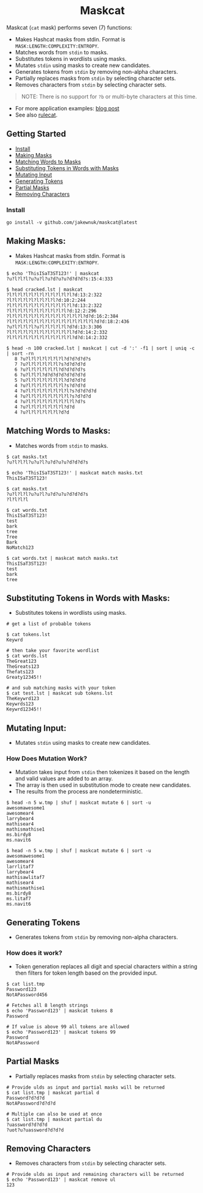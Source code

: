 <h1 align="center">
Maskcat
 </h1>

Maskcat (`cat` mask) performs seven (7) functions:
- Makes Hashcat masks from stdin. Format is `MASK:LENGTH:COMPLEXITY:ENTROPY`.
- Matches words from `stdin` to masks.
- Substitutes tokens in wordlists using masks.
- Mutates `stdin` using masks to create new candidates.
- Generates tokens from `stdin` by removing non-alpha characters.
- Partially replaces masks from `stdin` by selecting character sets.
- Removes characters from `stdin` by selecting character sets.

> NOTE: There is no support for `?b` or multi-byte characters at this time.

- For more application examples: [blog post](https://jakewnuk.com/posts/advanced-maskcat-cracking-guide/)
- See also [rulecat](https://github.com/JakeWnuk/rulecat).

## Getting Started

- [Install](#install)
- [Making Masks](#Making-Masks)
- [Matching Words to Masks](#Matching-Words-to-Masks)
- [Substituting Tokens in Words with Masks](#Substituting-Tokens-in-Words-with-Masks)
- [Mutating Input](#Mutating-Input)
- [Generating Tokens](#Generating-Tokens)
- [Partial Masks](#Partial-Masks)
- [Removing Characters](#Removing-Characters)

### Install
```
go install -v github.com/jakewnuk/maskcat@latest
```

## Making Masks:
- Makes Hashcat masks from stdin. Format is `MASK:LENGTH:COMPLEXITY:ENTROPY`.
 ```
$ echo 'ThisISaT3ST123!' | maskcat
?u?l?l?l?u?u?l?u?d?u?u?d?d?d?s:15:4:333
 ```

 ```
$ head cracked.lst | maskcat 
?l?l?l?l?l?l?l?l?l?l?l?l?d:13:2:322
?l?l?l?l?l?l?l?l?l?d:10:2:244
?l?l?l?l?l?l?l?l?l?l?l?l?d:13:2:322
?l?l?l?l?l?l?l?l?l?l?l?d:12:2:296
?l?l?l?l?l?l?l?l?l?l?l?l?l?l?d?d:16:2:384
?l?l?l?l?l?l?l?l?l?l?l?l?l?l?l?l?d?d:18:2:436
?u?l?l?l?l?u?l?l?l?l?l?d?d:13:3:306
?l?l?l?l?l?l?l?l?l?l?l?l?d?d:14:2:332
?l?l?l?l?l?l?l?l?l?l?l?l?d?d:14:2:332
 ```

 ```
$ head -n 100 cracked.lst | maskcat | cut -d ':' -f1 | sort | uniq -c | sort -rn
    8 ?u?l?l?l?l?l?l?l?d?d?d?d?s
    7 ?u?l?l?l?l?l?l?s?d?d?d?d
    6 ?u?l?l?l?l?l?l?d?d?d?d?s
    6 ?u?l?l?l?d?d?d?d?d?d?d?d
    5 ?u?l?l?l?l?l?l?l?d?d?d?d
    4 ?u?l?l?l?l?l?l?l?s?d?d?d
    4 ?u?l?l?l?l?l?l?l?l?s?d?d?d?d
    4 ?u?l?l?l?l?l?l?l?l?s?d?d?d
    4 ?u?l?l?l?l?l?l?l?l?l?d?s
    4 ?u?l?l?l?l?l?l?l?d?d
    4 ?u?l?l?l?l?l?l?d?d
```

## Matching Words to Masks:
- Matches words from `stdin` to masks.
 ```
$ cat masks.txt
?u?l?l?l?u?u?l?u?d?u?u?d?d?d?s

$ echo 'ThisISaT3ST123!' | maskcat match masks.txt
ThisISaT3ST123!
 ```

 ```
$ cat masks.txt
?u?l?l?l?u?u?l?u?d?u?u?d?d?d?s
?l?l?l?l

$ cat words.txt
ThisISaT3ST123!
test
bark
tree
Tree
Bark
NoMatch123

$ cat words.txt | maskcat match masks.txt
ThisISaT3ST123!
test
bark
tree
```

## Substituting Tokens in Words with Masks:
- Substitutes tokens in wordlists using masks.
```
# get a list of probable tokens

$ cat tokens.lst
Keywrd

# then take your favorite wordlist
$ cat words.lst
TheGreat123
TheGreats123
Thefats123
Greaty12345!!

# and sub matching masks with your token
$ cat test.lst | maskcat sub tokens.lst
TheKeywrd123
Keywrds123
Keywrd12345!!
 ```

## Mutating Input:
- Mutates `stdin` using masks to create new candidates.

### How Does Mutation Work?
- Mutation takes input from `stdin` then tokenizes it based on the length and valid values are added to an array.
- The array is then used in substitution mode to create new candidates.
- The results from the process are nondeterministic.
```
$ head -n 5 w.tmp | shuf | maskcat mutate 6 | sort -u
awesomawesome1
awesomear4
larrybear4
mathisear4
mathismathise1
ms.birdy8
ms.navit6

$ head -n 5 w.tmp | shuf | maskcat mutate 6 | sort -u
awesomawesome1
awesomear4
larrlitaf7
larrybear4
mathisawlitaf7
mathisear4
mathismathise1
ms.birdy8
ms.litaf7
ms.navit6
```

## Generating Tokens
- Generates tokens from `stdin` by removing non-alpha characters.

### How does it work?
- Token generation replaces all digit and special characters within a string then filters for token length based on the provided input.
```
$ cat list.tmp
Password123
NotAPassword456

# Fetches all 8 length strings
$ echo 'Password123' | maskcat tokens 8
Password

# If value is above 99 all tokens are allowed
$ echo 'Password123' | maskcat tokens 99
Password
NotAPassword
```

## Partial Masks
- Partially replaces masks from `stdin` by selecting character sets.
```
# Provide ulds as input and partial masks will be returned
$ cat list.tmp | maskcat partial d
Password?d?d?d
NotAPassword?d?d?d

# Multiple can also be used at once
$ cat list.tmp | maskcat partial du
?uassword?d?d?d
?uot?u?uassword?d?d?d
```

## Removing Characters
- Removes characters from `stdin` by selecting character sets.
```
# Provide ulds as input and remaining characters will be returned
$ echo 'Password123' | maskcat remove ul
123
```
